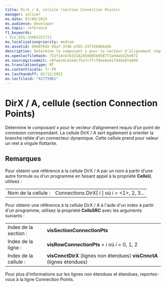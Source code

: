 ```yaml
---
title: DirX / A, cellule (section Connection Points)
manager: soliver
ms.date: 03/09/2015
ms.audience: Developer
ms.topic: reference
f1_keywords:
- Vis_DSS.chm82251721
ms.localizationpriority: medium
ms.assetid: 00d87b92-0da7-37d6-e7b5-23f350db0a9b
description: Détermine le composant x pour le vecteur d’alignement requis d’un point de connexion correspondant. La cellule DirX / A sert également à orienter la branche reliée d'un connecteur dynamique. Cette cellule prend pour valeur un réel à virgule flottante.
ms.openlocfilehash: 732f14c67b32182458d85b858772adda5d25e072
ms.sourcegitcommit: c0fae34cd3a9c75a7cffcf9ae8e417ddde07a989
ms.translationtype: MT
ms.contentlocale: fr-FR
ms.lasthandoff: 02/12/2022
ms.locfileid: "62775961"
---
```

# <a name="dirx--a-cell-connection-points-section"></a>DirX / A, cellule (section Connection Points)

Détermine le  *composant x pour*  le vecteur d’alignement requis d’un point de connexion correspondant. La cellule DirX / A sert également à orienter la branche reliée d'un connecteur dynamique. Cette cellule prend pour valeur un réel à virgule flottante. 
  
## <a name="remarks"></a>Remarques

Pour obtenir une référence à la cellule DirX / A par un nom à partir d'une autre formule ou d'un programme en faisant appel à la propriété **CellsU**, utilisez : 
  
|||
|:-----|:-----|
| Nom de la cellule :  <br/> | Connections.DirX[  *i*  ] où  *i*  = <1>, 2, 3... |
   
Pour obtenir une référence à la cellule DirX / A à l'aide d'un index à partir d'un programme, utilisez la propriété **CellsSRC** avec les arguments suivants : 
  
|||
|:-----|:-----|
| Index de la section :  <br/> |**visSectionConnectionPts** <br/> |
| Index de la ligne :  <br/> |**visRowConnectionPts** +   *i* où *i* = 0, 1, 2  <br/> |
| Index de la cellule :  <br/> |**visCnnctDirX** (lignes non étendues)           **visCnnctA** (lignes étendues)  <br/> |
   
Pour plus d'informations sur les lignes non étendues et étendues, reportez-vous à la ligne Connection Points.
  

